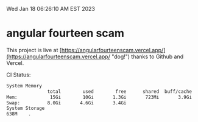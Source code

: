 Wed Jan 18 06:26:10 AM EST 2023

# angular fourteen scam


This project is live at [https://angularfourteenscam.vercel.app/](https://angularfourteenscam.vercel.app/ "dog!") thanks to Github and Vercel.

CI Status: 

```bash
System Memory
               total        used        free      shared  buff/cache   available
Mem:            15Gi        10Gi       1.3Gi       723Mi       3.9Gi       4.1Gi
Swap:          8.0Gi       4.6Gi       3.4Gi
System Storage
638M	.
